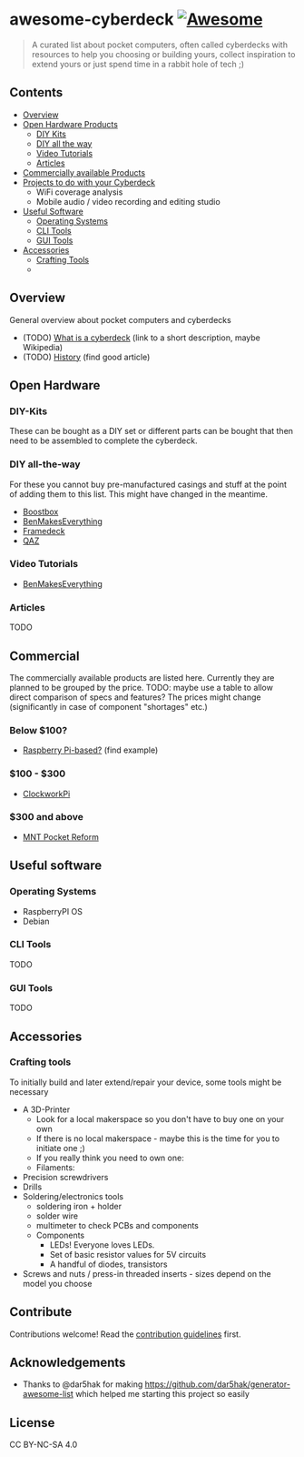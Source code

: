 # awesome-cyberdeck [![Awesome](https://awesome.re/badge.svg)](https://awesome.re)

> A curated list about pocket computers, often called cyberdecks with resources to help you choosing or building yours, collect inspiration to extend yours or just spend time in a rabbit hole of tech ;)


## Contents

- [Overview](#section)
- [Open Hardware Products](#open-hardware)
  - [DIY Kits](#open-hardware-diy-kits)
  - [DIY all the way](#open-hardware-diy-all-the-way)
  - [Video Tutorials](#open-hardware-tutorials)
  - [Articles](#open-hardware-articles)
- [Commercially available Products](#commercial)
- [Projects to do with your Cyberdeck](#cyberdeck-projects)
  - WiFi coverage analysis
  - Mobile audio / video recording and editing studio 
- [Useful Software](#useful-software)
  - [Operating Systems](#operating-systems)
  - [CLI Tools](#cli-tools)
  - [GUI Tools](#gui-tools)
- [Accessories](#accessories)
  - [Crafting Tools](#crafting-tools)
  - 


## Overview

General overview about pocket computers and cyberdecks

- (TODO) [What is a cyberdeck](http://example.com) (link to a short description, maybe Wikipedia)
- (TODO) [History](http://example.com) (find good article) 

## Open Hardware

### 

### DIY-Kits

These can be bought as a DIY set or different parts can be bought that then need to be assembled to complete the cyberdeck.

### DIY all-the-way

For these you cannot buy pre-manufactured casings and stuff at the point of adding them to this list. This might have changed in the meantime.

- [Boostbox](https://github.com/veebch/boostbox)
- [BenMakesEverything](https://github.com/BenMakesEverything/cyberdeck)
- [Framedeck](https://github.com/brickbots/framedeck)
- [QAZ](https://github.com/g1sbi/qaz-cyberdeck)

### Video Tutorials

- [BenMakesEverything](https://www.youtube.com/watch?v=qzEd50uzdF0)

### Articles

TODO

## Commercial

The commercially available products are listed here. 
Currently they are planned to be grouped by the price. 
TODO: maybe use a table to allow direct comparison of specs and features?
The prices might change (significantly in case of component "shortages" etc.)

### Below $100? 

- [Raspberry Pi-based?]() (find example)

### $100 - $300

- [ClockworkPi](https://www.clockworkpi.com/)

### $300 and above

- [MNT Pocket Reform](https://www.crowdsupply.com/mnt/pocket-reform)

## Useful software

### Operating Systems

* RaspberryPI OS
* Debian

### CLI Tools

TODO

### GUI Tools

TODO

## Accessories

### Crafting tools
To initially build and later extend/repair your device, some tools might be necessary
* A 3D-Printer
  * Look for a local makerspace so you don't have to buy one on your own
  * If there is no local makerspace - maybe this is the time for you to initiate one ;)
  * If you really think you need to own one: 
  * Filaments:
* Precision screwdrivers
* Drills
* Soldering/electronics tools
  * soldering iron + holder
  * solder wire
  * multimeter to check PCBs and components
  * Components
    * LEDs! Everyone loves LEDs.
    * Set of basic resistor values for 5V circuits
    * A handful of diodes, transistors
* Screws and nuts / press-in threaded inserts - sizes depend on the model you choose

## Contribute

Contributions welcome! Read the [contribution guidelines](contributing.md) first.

## Acknowledgements

- Thanks to @dar5hak for making https://github.com/dar5hak/generator-awesome-list which helped me starting this project so easily

## License

CC BY-NC-SA 4.0
